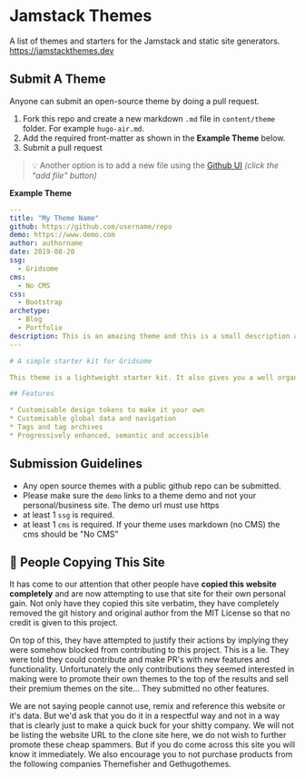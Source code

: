 # Jamstack Themes

A list of themes and starters for the Jamstack and static site generators. https://jamstackthemes.dev

## Submit A Theme

Anyone can submit an open-source theme by doing a pull request.

1. Fork this repo and create a new markdown `.md` file in `content/theme` folder. For example `hugo-air.md`. 
2. Add the required front-matter as shown in the **Example Theme** below.
3. Submit a pull request

> 💡 Another option is to add a new file using the [Github UI](https://github.com/stackbit/jamstackthemes/tree/master/content/theme) _(click the "add file" button)_ 

**Example Theme**
```yaml
---
title: "My Theme Name"
github: https://github.com/username/repo
demo: https://www.demo.com 
author: authorname
date: 2019-08-20
ssg:
  - Gridsome
cms:
  - No CMS
css:
  - Bootstrap 
archetype:
  - Blog
  - Portfolio
description: This is an amazing theme and this is a small description about it!
---

# A simple starter kit for Gridsome

This theme is a lightweight starter kit. It also gives you a well organised starting point to extend it for yourself.

## Features

* Customisable design tokens to make it your own  
* Customisable global data and navigation  
* Tags and tag archives  
* Progressively enhanced, semantic and accessible  
```

    
## Submission Guidelines

* Any open source themes with a public github repo can be submitted.
* Please make sure the `demo` links to a theme demo and not your personal/business site. The demo url must use https
* at least 1 `ssg` is required.
* at least 1 `cms` is required. If your theme uses markdown (no CMS) the cms should be "No CMS"

## 🚯 People Copying This Site

It has come to our attention that other people have **copied this website completely** and are now attempting to use that site for their own personal gain. Not only have they copied this site verbatim, they have completely removed the git history and original author from the MIT License so that no credit is given to this project.

On top of this, they have attempted to justify their actions by implying they were somehow blocked from contributing to this project. This is a lie. They were told they could contribute and make PR's with new features and functionality. Unfortunately the only contributions they seemed interested in making were to promote their own themes to the top of the results and sell their premium themes on the site... They submitted no other features.

We are not saying people cannot use, remix and reference this website or it's data. But we'd ask that you do it in a respectful way and not in a way that is clearly just to make a quick buck for your shitty company. We will not be listing the website URL to the clone site here, we do not wish to further promote these cheap spammers. But if you do come across this site you will know it immediately. We also encourage you to not purchase products from the following companies Themefisher and Gethugothemes.
